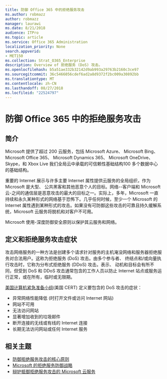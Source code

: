 ```yaml
---
title: 防御 Office 365 中的拒绝服务攻击
ms.author: robmazz
author: robmazz
manager: laurawi
ms.date: 8/21/2018
audience: ITPro
ms.topic: article
ms.service: Office 365 Administration
localization_priority: None
search.appverid:
- MET150
ms.collection: Strat_O365_Enterprise
description: Overview of 拒绝服务 (DoS) 攻击。
ms.openlocfilehash: b5a51ae332b32142d9ab993a29763b2160c3ce97
ms.sourcegitcommit: 36c5466056cdef6ad2a8d9372f2bc009a30892bb
ms.translationtype: MT
ms.contentlocale: zh-CN
ms.lasthandoff: 08/27/2018
ms.locfileid: "22524797"
---
```

# <a name="defending-against-denial-of-service-attacks-in-office-365"></a>防御 Office 365 中的拒绝服务攻击

## <a name="introduction"></a>简介
Microsoft 提供了超过 200 云服务，包括 Microsoft Azure、 Microsoft Bing、 Microsoft Office 365、 Microsoft Dynamics 365、 Microsoft OneDrive、 Skype，和 Xbox Live 我们全局云中承载的可信赖性基础结构100 多个数据中心的基础结构。

重要的 Internet 展示与许多主要 Internet 属性提供云服务的全局组织，作为 Microsoft 是大型、 公共黑客和其他恶意个人的目标。网络--客户端和 Microsoft 云-之间的通信层是恶意攻击的最大的目标之一。实际上，多年，Microsoft 一直持续和永久某种形式的网络基于恐怖下。几乎任何时候，至少一个 Microsoft 的 Internet 属性遇到某种形式的攻击。如果没有可防御这些攻击的可靠且持久缓解系统，Microsoft 云服务将脱机和对客户不可用。

Microsoft 使用-深度防御安全原则以保护其云服务和网络。 

## <a name="definition-and-symptoms-of-denial-of-service-attacks"></a>定义和拒绝服务攻击症状
攻击网络服务的一种方法是创建多个请求针对服务的主机淹没网络和服务器拒绝服务对合法用户。这称为拒绝服务 (DoS) 攻击。由多个参与者、 终结点和/或向量执行攻击时，它称为分布式拒绝服务 (DDoS) 攻击。表示、 动机和目标会有所不同，但受到 DoS 和 DDoS 攻击通常包含的工作人员以防止 Internet 站点或服务运行正常，或在所有，临时或无限期。

[美国计算机紧急准备小组](https://www.us-cert.gov/)(美国 CERT) 定义要包含的 DoS 攻击的症状：
- 异常网络性能降低 (时打开文件或访问 Internet 网站)
- 网站不可用
- 无法访问网站
- 显著增加收到的垃圾邮件
- 断开连接的无线或有线的 Internet 连接
- 长期无法访问网站或任何 Internet 服务

## <a name="related-topics"></a>相关主题
- [防御拒绝服务攻击的核心原则](office-365-core-principles-of-defense-against-dos-attacks.md)
- [Microsoft 的拒绝服务防御战略](office-365-microsoft-dos-defense-strategy.md)
- [辩护抵御拒绝服务攻击的 Microsoft 云服务](office-365-defending-cloud-services-against-dos-attacks.md)
